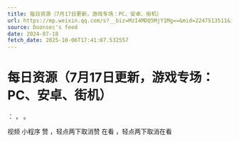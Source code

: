 ```yaml
---
title: 每日资源（7月17日更新，游戏专场：PC、安卓、街机）
url: https://mp.weixin.qq.com/s?__biz=MzI4MDQ5MjY1Mg==&mid=2247513511&idx=2&sn=16b7bbe22bfa10ee2ce7b768a3897356
source: Doonsec's feed
date: 2024-07-18
fetch_date: 2025-10-06T17:41:07.532557
---
```


# 每日资源（7月17日更新，游戏专场：PC、安卓、街机）

：
，
。

视频
小程序
赞
，轻点两下取消赞
在看
，轻点两下取消在看